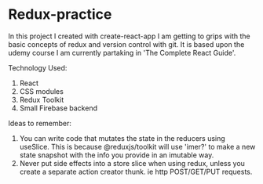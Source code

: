 # Redux-practice

In this project I created with create-react-app I am getting to grips with the basic concepts of redux and version control with git. It is based upon the udemy course I am currently partaking in 'The Complete React Guide'.

Technology Used:
1) React
2) CSS modules
3) Redux Toolkit
4) Small Firebase backend

Ideas to remember:
1) You can write code that mutates the state in the reducers using useSlice. This is because @reduxjs/toolkit will use 'imer?' to make a new state snapshot with the info you provide in an imutable way.
2) Never put side effects into a store slice when using redux, unless you create a separate action creator thunk. ie http POST/GET/PUT requests.
